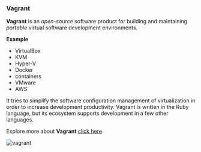 ### Vagrant

**Vagrant** is an *open-source* software product for building and maintaining *portable* virtual software development environments.

**Example**
* VirtualBox
* KVM
* Hyper-V
* Docker
* containers
* VMware
* AWS

It tries to simplify the software configuration management of virtualization in order to increase development productivity. Vagrant is written in the Ruby language, but its ecosystem supports development in a few other languages.

Explore more about **Vagrant** [click here](https://www.vagrantup.com/)


![vagrant](https://github.com/selvaraj-kuppusamy/vagrant-centos/blob/main/vagrant/assest/vagrant.png)
